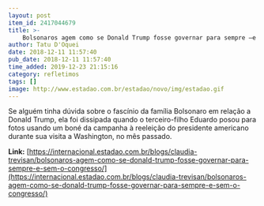 ```yaml
---
layout: post
item_id: 2417044679
title: >-
    Bolsonaros agem como se Donald Trump fosse governar para sempre –e sem o Congresso
author: Tatu D'Oquei
date: 2018-12-11 11:57:40
pub_date: 2018-12-11 11:57:40
time_added: 2019-12-23 21:15:16
category: refletimos
tags: []
image: http://www.estadao.com.br/estadao/novo/img/estadao.gif
---
```


Se alguém tinha dúvida sobre o fascínio da família Bolsonaro em relação a Donald Trump, ela foi dissipada quando o terceiro-filho Eduardo posou para fotos usando um boné da campanha à reeleição do presidente americano durante sua visita a Washington, no mês passado.

**Link:** [https://internacional.estadao.com.br/blogs/claudia-trevisan/bolsonaros-agem-como-se-donald-trump-fosse-governar-para-sempre-e-sem-o-congresso/](https://internacional.estadao.com.br/blogs/claudia-trevisan/bolsonaros-agem-como-se-donald-trump-fosse-governar-para-sempre-e-sem-o-congresso/)

